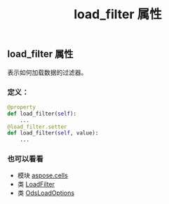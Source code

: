 ﻿---
title: load_filter 属性
second_title: Aspose.Cells for Python via .NET API 参考文献
description:
type: docs
weight: 160
url: /zh/python-net/aspose.cells/odsloadoptions/load_filter/
is_root: false
---
## load_filter 属性

表示如何加载数据的过滤器。
### 定义：
```python
@property
def load_filter(self):
    ...
@load_filter.setter
def load_filter(self, value):
    ...
```

### 也可以看看
* 模块 [aspose.cells](../../)
* 类 [LoadFilter](/cells/zh/python-net/aspose.cells/loadfilter)
* 类 [OdsLoadOptions](/cells/zh/python-net/aspose.cells/odsloadoptions)
